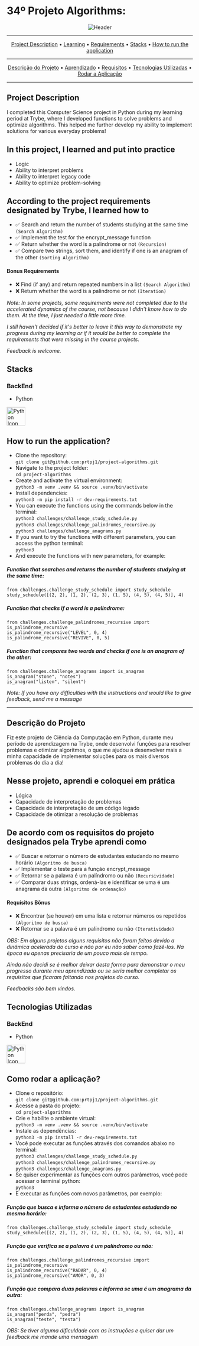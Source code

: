 # 34º Projeto Algorithms: 
<p align="center">
<img src="https://github.com/prtpj1/prtpj1/blob/main/Headers/34-Algorithms.jpeg?raw=true" alt="Header" />

---
<p align="center">
<a href="#project-description">Project Description</a> •
<a href="#in-this-project-i-learned-and-put-into-practice">Learning</a> •
<a href="#according-to-the-project-requirements-designated-by-trybe-i-learned-how-to">Requirements</a> •
<a href="#stacks">Stacks</a> •
<a href="#how-to-run-the-application">How to run the application</a>
</p>

---
<p align="center">
<a href="#descrição-do-projeto">Descrição do Projeto</a> •
<a href="#nesse-projeto-aprendi-e-coloquei-em-prática">Aprendizado</a> •
<a href="#de-acordo-com-os-requisitos-do-projeto-designados-pela-trybe-aprendi-como">Requisitos</a> •
<a href="#tecnologias-utilizadas">Tecnologias Utilizadas</a> •
<a href="#como-rodar-a-aplicação">Rodar a Aplicação</a>
</p>

---
## Project Description
I completed this Computer Science project in Python during my learning period at Trybe, where I developed functions to solve problems and optimize algorithms. This helped me further develop my ability to implement solutions for various everyday problems!

## In this project, I learned and put into practice
- Logic
- Ability to interpret problems
- Ability to interpret legacy code
- Ability to optimize problem-solving

## According to the project requirements designated by Trybe, I learned how to
- ✅ Search and return the number of students studying at the same time `(Search Algorithm)`
- ✅ Implement the test for the encrypt_message function
- ✅ Return whether the word is a palindrome or not `(Recursion)`
- ✅ Compare two strings, sort them, and identify if one is an anagram of the other `(Sorting Algorithm)`

#### Bonus Requirements
- ❌ Find (if any) and return repeated numbers in a list `(Search Algorithm)`
- ❌ Return whether the word is a palindrome or not `(Iteration)`

_*Note: In some projects, some requirements were not completed due to the accelerated dynamics of the course, not because I didn't know how to do them. At the time, I just needed a little more time.*_

_*I still haven't decided if it's better to leave it this way to demonstrate my progress during my learning or if it would be better to complete the requirements that were missing in the course projects.*_

_*Feedback is welcome.*_

## Stacks
### BackEnd
- Python

<a href="https://www.python.org/" target="_blank" rel="noreferrer"><img src="https://github.com/prtpj1/prtpj1/blob/main/Github%20Imgs/Python2.png?raw=true" width="50" height="50" alt="Python Icon" /></a>

## How to run the application?
- Clone the repository: <br>
`git clone git@github.com:prtpj1/project-algorithms.git`
- Navigate to the project folder: <br>
`cd project-algorithms`
- Create and activate the virtual environment: <br>
`python3 -m venv .venv && source .venv/bin/activate`
- Install dependencies: <br>
`python3 -m pip install -r dev-requirements.txt`
- You can execute the functions using the commands below in the terminal: <br>
`python3 challenges/challenge_study_schedule.py`<br>
`python3 challenges/challenge_palindromes_recursive.py`<br>
`python3 challenges/challenge_anagrams.py`
- If you want to try the functions with different parameters, you can access the python terminal: <br>
`python3`
- And execute the functions with new parameters, for example: <br>
##### Function that searches and returns the number of students studying at the same time: <br>
`from challenges.challenge_study_schedule import study_schedule`<br>
`study_schedule([(2, 2), (1, 2), (2, 3), (1, 5), (4, 5), (4, 5)], 4)`<br>
##### Function that checks if a word is a palindrome: <br>
`from challenges.challenge_palindromes_recursive import is_palindrome_recursive`<br>
`is_palindrome_recursive("LEVEL", 0, 4)`<br>
`is_palindrome_recursive("REVIVE", 0, 5)`<br>
##### Function that compares two words and checks if one is an anagram of the other: <br>
`from challenges.challenge_anagrams import is_anagram`<br>
`is_anagram("stone", "notes")`<br>
`is_anagram("listen", "silent")`<br>

_*Note: If you have any difficulties with the instructions and would like to give feedback, send me a message*_

---
## Descrição do Projeto
Fiz este projeto de Ciência da Computação em Python, durante meu período de aprendizagem na Trybe, onde desenvolvi funções para resolver problemas e otimizar algoritmos, o que me ajudou a desenvolver mais a minha capacidade de implementar soluções para os mais diversos problemas do dia a dia!

## Nesse projeto, aprendi e coloquei em prática
- Lógica
- Capacidade de interpretação de problemas
- Capacidade de interpretação de um código legado
- Capacidade de otimizar a resolução de problemas

## De acordo com os requisitos do projeto designados pela Trybe aprendi como
- ✅ Buscar e retornar o número de estudantes estudando no mesmo horário `(Algoritmo de busca)`
- ✅ Implementar o teste para a função encrypt_message
- ✅ Retornar se a palavra é um palíndromo ou não `(Recursividade)`
- ✅ Comparar duas strings, ordená-las e identificar se uma é um anagrama da outra `(Algoritmo de ordenação)`

#### Requisitos Bônus
- ❌ Encontrar (se houver) em uma lista e retornar números os repetidos `(Algoritmo de busca)`
- ❌ Retornar se a palavra é um palíndromo ou não `(Iteratividade)`

_*OBS: Em alguns projetos alguns requisitos não foram feitos devido a dinâmica acelerada do curso e não por eu não saber como fazê-los. Na época eu apenas precisaria de um pouco mais de tempo.*_

_*Ainda não decidi se é melhor deixar desta forma para demonstrar o meu progresso durante meu aprendizado ou se seria melhor completar os requisitos que ficaram faltando nos projetos do curso.*_

_*Feedbacks são bem vindos.*_

## Tecnologias Utilizadas
### BackEnd
- Python

<a href="https://www.python.org/" target="_blank" rel="noreferrer"><img src="https://github.com/prtpj1/prtpj1/blob/main/Github%20Imgs/Python2.png?raw=true" width="50" height="50" alt="Python Icon" /></a>

## Como rodar a aplicação?
- Clone o repositório: <br>
`git clone git@github.com:prtpj1/project-algorithms.git`
- Acesse a pasta do projeto: <br>
`cd project-algorithms`
- Crie e habilite o ambiente virtual: <br>
`python3 -m venv .venv && source .venv/bin/activate`
- Instale as dependências: <br>
`python3 -m pip install -r dev-requirements.txt`
- Você pode executar as funções através dos comandos abaixo no terminal: <br>
`python3 challenges/challenge_study_schedule.py`<br>
`python3 challenges/challenge_palindromes_recursive.py`<br>
`python3 challenges/challenge_anagrams.py`
- Se quiser experimentar as funções com outros parâmetros, você pode acessar o terminal python: <br>
`python3`
- E executar as funções com novos parâmetros, por exemplo: <br>
##### Função que busca e informa o número de estudantes estudando no mesmo horário: <br>
`from challenges.challenge_study_schedule import study_schedule`<br>
`study_schedule([(2, 2), (1, 2), (2, 3), (1, 5), (4, 5), (4, 5)], 4)`<br>
##### Função que verifica se a palavra é um palíndromo ou não: <br>
`from challenges.challenge_palindromes_recursive import is_palindrome_recursive`<br>
`is_palindrome_recursive("RADAR", 0, 4)`<br>
`is_palindrome_recursive("AMOR", 0, 3)`<br>
##### Função que compara duas palavras e informa se uma é um anagrama da outra: <br>
`from challenges.challenge_anagrams import is_anagram`<br>
`is_anagram("perda", "pedra")`<br>
`is_anagram("teste", "testa")`<br>

_*OBS: Se tiver alguma dificuldade com as instruções e quiser dar um feedback me mande uma mensagem*_

